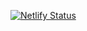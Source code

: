 [![Netlify Status](https://api.netlify.com/api/v1/badges/f7fce008-d359-4eed-b168-bf7e1bacb67b/deploy-status)](https://app.netlify.com/sites/sleepy-easley-e5a3b5/deploys)